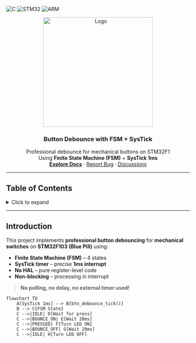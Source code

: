 ![C](https://img.shields.io/badge/C-00599C.svg?style=for-the-badge&logo=c&logoColor=white)
![STM32](https://img.shields.io/badge/STM32-F103-000000.svg?style=for-the-badge&logo=stmicroelectronics&logoColor=white)
![ARM](https://img.shields.io/badge/ARM-Cortex--M3-ED1C24.svg?style=for-the-badge&logo=arm&logoColor=white)

<a name="readme-top"></a>

<div align="center">
  <a href="https://github.com/yourusername/stm32f1-button-debounce-fsm">
    <img src="doc/logo.png" alt="Logo" width="300">
  </a>

  <h3 align="center">Button Debounce with FSM + SysTick</h3>

  <p align="center">
    Professional debounce for mechanical buttons on STM32F1<br>
    Using <strong>Finite State Machine (FSM)</strong> + <strong>SysTick 1ms</strong>
    <br />
    <a href="./doc/user_guide.md"><strong>Explore Docs</strong></a>
    ·
    <a href="https://github.com/yourusername/stm32f1-button-debounce-fsm/issues">Report Bug</a>
    ·
    <a href="https://github.com/yourusername/stm32f1-button-debounce-fsm/discussions">Discussions</a>
  </p>
</div>

---

## Table of Contents

<details>
  <summary>Click to expand</summary>
  <ol>
    <li><a href="#introduction">Introduction</a></li>
    <li><a href="#features">Features</a></li>
    <li><a href="#quick-start">Quick Start</a>
      <ul>
        <li><a href="#requirements">Requirements</a></li>
        <li><a href="#installation">Installation</a></li>
        <li><a href="#run-demo">Run Demo</a></li>
      </ul>
    </li>
    <li><a href="#usage">Usage</a></li>
    <li><a href="#fsm-structure">FSM Structure</a></li>
    <li><a href="#systick--1ms-interrupt">SysTick & 1ms Interrupt</a></li>
    <li><a href="#build">Build</a></li>
    <li><a href="#performance">Performance</a></li>
    <li><a href="#contributing">Contributing</a></li>
    <li><a href="#license">License</a></li>
    <li><a href="#contact">Contact</a></li>
  </ol>
</details>

---

## Introduction

This project implements **professional button debouncing** for **mechanical switches** on **STM32F103 (Blue Pill)** using:

- **Finite State Machine (FSM)** – 4 states
- **SysTick timer** – precise **1ms interrupt**
- **No HAL** – pure register-level code
- **Non-blocking** – processing in interrupt

> **No polling, no delay, no external timer used!**

```mermaid
flowchart TD
    A[SysTick 1ms] --> B[btn_debounce_tick()]
    B --> C{FSM State}
    C -->|IDLE| D[Wait for press]
    C -->|BOUNCE_ON| E[Wait 20ms]
    C -->|PRESSED| F[Turn LED ON]
    C -->|BOUNCE_OFF| G[Wait 20ms]
    C -->|IDLE| H[Turn LED OFF]